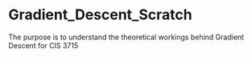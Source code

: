# Gradient_Descent_Scratch
The purpose is to understand the theoretical workings behind Gradient Descent for CIS 3715
